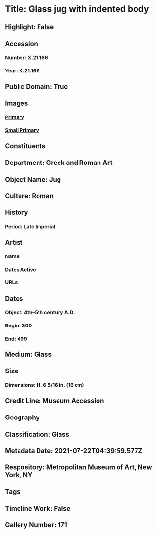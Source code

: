 # Title: Glass jug with indented body
## Highlight: False
## Accession
### Number: X.21.166
### Year: X.21.166
## Public Domain: True
## Images
### [Primary](https://images.metmuseum.org/CRDImages/gr/original/DP108373.jpg)
### [Small Primary](https://images.metmuseum.org/CRDImages/gr/web-large/DP108373.jpg)
## Constituents
## Department: Greek and Roman Art
## Object Name: Jug
## Culture: Roman
## History
### Period: Late Imperial
## Artist
### Name
### Dates Active
### URLs
## Dates
### Object: 4th–5th century A.D.
### Begin: 300
### End: 499
## Medium: Glass
## Size
### Dimensions: H. 6 5/16 in. (16 cm)
## Credit Line: Museum Accession
## Geography
## Classification: Glass
## Metadata Date: 2021-07-22T04:39:59.577Z
## Respository: Metropolitan Museum of Art, New York, NY
## Tags
## Timeline Work: False
## Gallery Number: 171